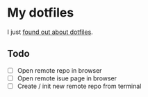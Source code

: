 # My dotfiles
I just [found out about dotfiles](https://www.freecodecamp.org/news/dive-into-dotfiles-part-1-e4eb1003cff6/). 

## Todo

- [ ] Open remote repo in browser
- [ ] Open remote isue page in browser
- [ ] Create / init new remote repo from terminal